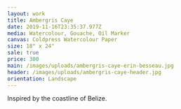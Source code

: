 ```yaml
---
layout: work
title: Ambergris Caye
date: 2019-11-16T23:35:37.977Z
media: Watercolour, Gouache, Oil Marker
canvas: Coldpress Watercolour Paper
size: 18" x 24"
sale: true
price: 300
main: /images/uploads/ambergris-caye-erin-besseau.jpg
header: /images/uploads/ambergris-caye-header.jpg
orientation: Landscape
---
```

Inspired by the coastline of Belize.
